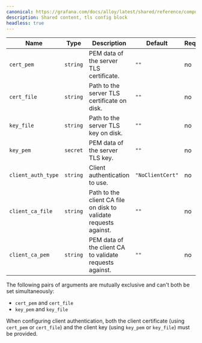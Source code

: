 ```yaml
---
canonical: https://grafana.com/docs/alloy/latest/shared/reference/components/server-tls-config-block/
description: Shared content, tls config block
headless: true
---
```


| Name                   | Type     | Description                                                                     | Default          | Required |
| ---------------------- | -------- | ------------------------------------------------------------------------------- | ---------------- | -------- |
| `cert_pem`             | `string` | PEM data of the server TLS certificate.                                         | `""`             | no       |
| `cert_file`            | `string` | Path to the server TLS certificate on disk.                                     | `""`             | no       |
| `key_file`             | `string` | Path to the server TLS key on disk.                                             | `""`             | no       |
| `key_pem`              | `secret` | PEM data of the server TLS key.                                                 | `""`             | no       |
| `client_auth_type`     | `string` | Client authentication to use.                                                   | `"NoClientCert"` | no       |
| `client_ca_file`       | `string` | Path to the client CA file on disk to validate requests against.                | `""`             | no       |
| `client_ca_pem`        | `string` | PEM data of the client CA to validate requests against.                         | `""`             | no       |

The following pairs of arguments are mutually exclusive and can't both be set simultaneously:

* `cert_pem` and `cert_file`
* `key_pem` and `key_file`

When configuring client authentication, both the client certificate (using `cert_pem` or `cert_file`) and the client key (using `key_pem` or `key_file`) must be provided.


